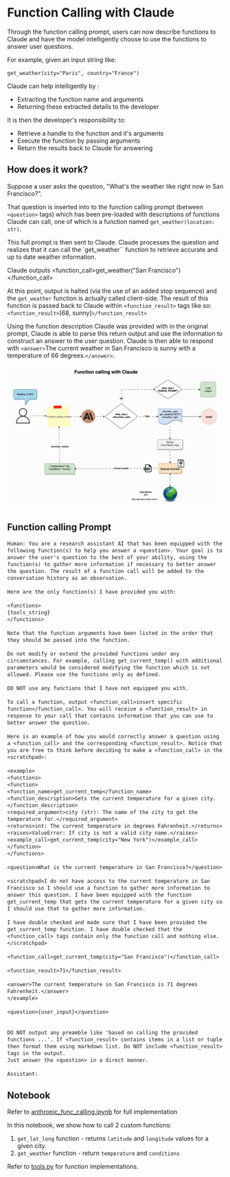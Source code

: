 # Function Calling with Claude

Through the function calling prompt, users can now describe functions to Claude and have the model intelligently choose to use the functions to answer user questions.

For example, given an input string like:

```shell
get_weather(city="Paris", country="France")
```

Claude can help intelligently by :

- Extracting the function name and arguments
- Returning these extracted details to the developer

It is then the developer's responsibility to:

- Retrieve a handle to the function and it's arguments
- Execute the function by passing arguments
- Return the results back to Claude for answering

## How does it work?

Suppose a user asks the question, "What's the weather like right now in San Francisco?".

That question is inserted into to the function calling prompt (between `<question>` tags) which has been pre-loaded with descriptions of functions Claude can call, one of which is a function named `get_weather(location: str)`.

This full prompt is then sent to Claude. Claude processes the question and realizes that it can call the `get_weather`` function to retrieve accurate and up to date weather information.

Claude outputs <function_call>get_weather("San Francisco")</function_call>

At this point, output is halted (via the use of an added stop sequence) and the `get_weather` function is actually called client-side. The result of this function is passed back to Claude within `<function_result>` tags like so: `<function_result>`[68, sunny]`</function_result>`

Using the function description Claude was provided with in the original prompt, Claude is able to parse this return output and use the information to construct an answer to the user question. Claude is then able to respond with `<answer>`The current weather in San Francisco is sunny with a temperature of 66 degrees.`</answer>`.

![Function calling](./images/claude_func_calling_animated.gif)

## Function calling Prompt

```text
Human: You are a research assistant AI that has been equipped with the following function(s) to help you answer a <question>. Your goal is to answer the user's question to the best of your ability, using the function(s) to gather more information if necessary to better answer the question. The result of a function call will be added to the conversation history as an observation.

Here are the only function(s) I have provided you with:

<functions>
{tools_string}
</functions>

Note that the function arguments have been listed in the order that they should be passed into the function.

Do not modify or extend the provided functions under any circumstances. For example, calling get_current_temp() with additional parameters would be considered modifying the function which is not allowed. Please use the functions only as defined.

DO NOT use any functions that I have not equipped you with.

To call a function, output <function_call>insert specific function</function_call>. You will receive a <function_result> in response to your call that contains information that you can use to better answer the question.

Here is an example of how you would correctly answer a question using a <function_call> and the corresponding <function_result>. Notice that you are free to think before deciding to make a <function_call> in the <scratchpad>:

<example>
<functions>
<function>
<function_name>get_current_temp</function_name>
<function_description>Gets the current temperature for a given city.</function_description>
<required_argument>city (str): The name of the city to get the temperature for.</required_argument>
<returns>int: The current temperature in degrees Fahrenheit.</returns>
<raises>ValueError: If city is not a valid city name.</raises>
<example_call>get_current_temp(city="New York")</example_call>
</function>
</functions>

<question>What is the current temperature in San Francisco?</question>

<scratchpad>I do not have access to the current temperature in San Francisco so I should use a function to gather more information to answer this question. I have been equipped with the function get_current_temp that gets the current temperature for a given city so I should use that to gather more information.

I have double checked and made sure that I have been provided the get_current_temp function. I have double checked that the <function_call> tags contain only the function call and nothing else.
</scratchpad>

<function_call>get_current_temp(city="San Francisco")</function_call>

<function_result>71</function_result>

<answer>The current temperature in San Francisco is 71 degrees Fahrenheit.</answer>
</example>

<question>{user_input}</question>


DO NOT output any preamble like 'based on calling the provided functions ...'. If <function_result> contains items in a list or tuple then format them using markdown list. Do NOT include <function_result> tags in the output.
Just answer the <question> in a direct manner.

Assistant:
```

## Notebook

Refer to [anthropic_func_calling.ipynb](anthropic_func_calling.ipynb) for full implementation

In this notebook, we show how to call 2 custom functions:

1. `get_lat_long` function - returns `latitude` and `longitude` values for a given city.
2. `get_weather` function - return `temperature` and `conditions`

Refer to [tools.py](./tools.py) for function implementations.

